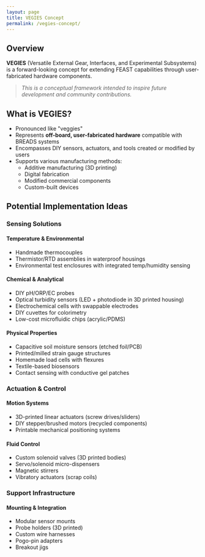 ```yaml
---
layout: page
title: VEGIES Concept
permalink: /vegies-concept/
---
```


## Overview

**VEGIES** (Versatile External Gear, Interfaces, and Experimental Subsystems) is a forward-looking concept for extending FEAST capabilities through user-fabricated hardware components.

> _This is a conceptual framework intended to inspire future development and community contributions._

## What is VEGIES?

- Pronounced like "veggies"
- Represents **off-board, user-fabricated hardware** compatible with BREADS systems
- Encompasses DIY sensors, actuators, and tools created or modified by users
- Supports various manufacturing methods:
  - Additive manufacturing (3D printing)
  - Digital fabrication
  - Modified commercial components
  - Custom-built devices

## Potential Implementation Ideas

### Sensing Solutions

#### Temperature & Environmental

- Handmade thermocouples
- Thermistor/RTD assemblies in waterproof housings
- Environmental test enclosures with integrated temp/humidity sensing

#### Chemical & Analytical

- DIY pH/ORP/EC probes
- Optical turbidity sensors (LED + photodiode in 3D printed housing)
- Electrochemical cells with swappable electrodes
- DIY cuvettes for colorimetry
- Low-cost microfluidic chips (acrylic/PDMS)

#### Physical Properties

- Capacitive soil moisture sensors (etched foil/PCB)
- Printed/milled strain gauge structures
- Homemade load cells with flexures
- Textile-based biosensors
- Contact sensing with conductive gel patches

### Actuation & Control

#### Motion Systems

- 3D-printed linear actuators (screw drives/sliders)
- DIY stepper/brushed motors (recycled components)
- Printable mechanical positioning systems

#### Fluid Control

- Custom solenoid valves (3D printed bodies)
- Servo/solenoid micro-dispensers
- Magnetic stirrers
- Vibratory actuators (scrap coils)

### Support Infrastructure

#### Mounting & Integration

- Modular sensor mounts
- Probe holders (3D printed)
- Custom wire harnesses
- Pogo-pin adapters
- Breakout jigs
